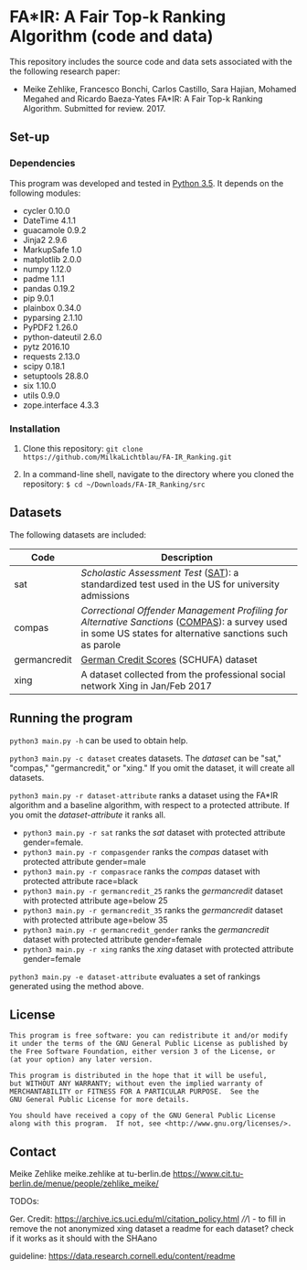 # FA*IR: A Fair Top-k Ranking Algorithm (code and data)

This repository includes the source code and data sets associated with the the following research paper:

* Meike Zehlike, Francesco Bonchi, Carlos Castillo, Sara Hajian, Mohamed Megahed and Ricardo Baeza-Yates FA\*IR: A Fair Top-k Ranking Algorithm. Submitted for review. 2017.

## Set-up

### Dependencies

This program was developed and tested in [Python 3.5](https://www.python.org/downloads/release/python-350/). It depends on the following modules:

* cycler 0.10.0
* DateTime 4.1.1
* guacamole 0.9.2
* Jinja2 2.9.6
* MarkupSafe 1.0
* matplotlib 2.0.0
* numpy 1.12.0
* padme 1.1.1
* pandas 0.19.2
* pip 9.0.1
* plainbox 0.34.0
* pyparsing 2.1.10
* PyPDF2 1.26.0
* python-dateutil 2.6.0
* pytz 2016.10
* requests 2.13.0
* scipy 0.18.1
* setuptools 28.8.0
* six 1.10.0
* utils 0.9.0
* zope.interface 4.3.3  

### Installation

1. Clone this repository:
`git clone https://github.com/MilkaLichtblau/FA-IR_Ranking.git`

2. In a command-line shell, navigate to the directory where you cloned the repository:
`$ cd ~/Downloads/FA-IR_Ranking/src`

## Datasets

The following datasets are included:

| Code  | Description |
| ----- | ----------- |
| sat   | *Scholastic Assessment Test* ([SAT](https://secure-media.collegeboard.org/digitalServices/pdf/sat/sat-percentile-ranks-composite-crit-reading-math-writing-2014.pdf)): a standardized test used in the US for university admissions  |
| compas | *Correctional Offender Management Profiling for Alternative Sanctions* ([COMPAS](https://github.com/propublica/compas-analysis)): a survey used in some US states for alternative sanctions such as parole |
| germancredit | [German Credit Scores](https://archive.ics.uci.edu/ml/datasets/Statlog+(German+Credit+Data)) (SCHUFA) dataset |
| xing | A dataset collected from the professional social network Xing in Jan/Feb 2017 |

## Running the program

`python3 main.py -h` can be used to obtain help.

`python3 main.py -c dataset` creates datasets. The *dataset* can be "sat," "compas," "germancredit," or "xing." If you omit the dataset, it will create all datasets.

`python3 main.py -r dataset-attribute` ranks a dataset using the FA\*IR algorithm and a baseline algorithm, with respect to a protected attribute. If you omit the *dataset-attribute* it ranks all.

* `python3 main.py -r sat` ranks the *sat* dataset with protected attribute gender=female.
* `python3 main.py -r compasgender` ranks the *compas* dataset with protected attribute gender=male
* `python3 main.py -r compasrace` ranks the *compas* dataset with protected attribute race=black
* `python3 main.py -r germancredit_25` ranks the *germancredit* dataset with protected attribute age=below 25
* `python3 main.py -r germancredit_35` ranks the *germancredit* dataset with protected attribute age=below 35
* `python3 main.py -r germancredit_gender` ranks the *germancredit* dataset with protected attribute gender=female
* `python3 main.py -r xing` ranks the *xing* dataset with protected attribute gender=female

`python3 main.py -e dataset-attribute` evaluates a set of rankings generated using the method above.

## License

    This program is free software: you can redistribute it and/or modify
    it under the terms of the GNU General Public License as published by
    the Free Software Foundation, either version 3 of the License, or
    (at your option) any later version.

    This program is distributed in the hope that it will be useful,
    but WITHOUT ANY WARRANTY; without even the implied warranty of
    MERCHANTABILITY or FITNESS FOR A PARTICULAR PURPOSE.  See the
    GNU General Public License for more details.

    You should have received a copy of the GNU General Public License
    along with this program.  If not, see <http://www.gnu.org/licenses/>.

## Contact

Meike Zehlike
meike.zehlike at tu-berlin.de
https://www.cit.tu-berlin.de/menue/people/zehlike_meike/


TODOs:

Ger. Credit:  https://archive.ics.uci.edu/ml/citation_policy.html
*//\\* - to fill in
remove the not anonymized xing dataset
a readme for each dataset?
check if it works as it should with the SHAano

guideline: https://data.research.cornell.edu/content/readme

